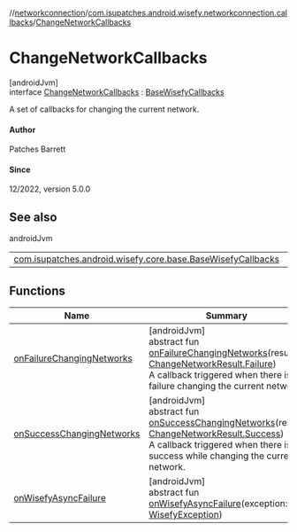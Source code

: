 //[networkconnection](../../../index.md)/[com.isupatches.android.wisefy.networkconnection.callbacks](../index.md)/[ChangeNetworkCallbacks](index.md)

# ChangeNetworkCallbacks

[androidJvm]\
interface [ChangeNetworkCallbacks](index.md) : [BaseWisefyCallbacks](../../../../core/core/com.isupatches.android.wisefy.core.base/-base-wisefy-callbacks/index.md)

A set of callbacks for changing the current network.

#### Author

Patches Barrett

#### Since

12/2022, version 5.0.0

## See also

androidJvm

| | |
|---|---|
| [com.isupatches.android.wisefy.core.base.BaseWisefyCallbacks](../../../../core/core/com.isupatches.android.wisefy.core.base/-base-wisefy-callbacks/index.md) |  |

## Functions

| Name | Summary |
|---|---|
| [onFailureChangingNetworks](on-failure-changing-networks.md) | [androidJvm]<br>abstract fun [onFailureChangingNetworks](on-failure-changing-networks.md)(result: [ChangeNetworkResult.Failure](../../com.isupatches.android.wisefy.networkconnection.entities/-change-network-result/-failure/index.md))<br>A callback triggered when there is a failure changing the current network. |
| [onSuccessChangingNetworks](on-success-changing-networks.md) | [androidJvm]<br>abstract fun [onSuccessChangingNetworks](on-success-changing-networks.md)(result: [ChangeNetworkResult.Success](../../com.isupatches.android.wisefy.networkconnection.entities/-change-network-result/-success/index.md))<br>A callback triggered when there is a success while changing the current network. |
| [onWisefyAsyncFailure](../-disconnect-from-current-network-callbacks/index.md#-2014443064%2FFunctions%2F1257109763) | [androidJvm]<br>abstract fun [onWisefyAsyncFailure](../-disconnect-from-current-network-callbacks/index.md#-2014443064%2FFunctions%2F1257109763)(exception: [WisefyException](../../../../core/core/com.isupatches.android.wisefy.core.exceptions/-wisefy-exception/index.md)) |
